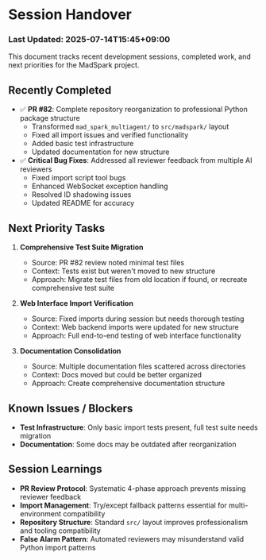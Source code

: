 # Session Handover

### Last Updated: 2025-07-14T15:45+09:00

This document tracks recent development sessions, completed work, and next priorities for the MadSpark project.

## Recently Completed

- ✅ **PR #82**: Complete repository reorganization to professional Python package structure
  - Transformed `mad_spark_multiagent/` to `src/madspark/` layout
  - Fixed all import issues and verified functionality
  - Added basic test infrastructure
  - Updated documentation for new structure
- ✅ **Critical Bug Fixes**: Addressed all reviewer feedback from multiple AI reviewers
  - Fixed import script tool bugs
  - Enhanced WebSocket exception handling
  - Resolved ID shadowing issues
  - Updated README for accuracy

## Next Priority Tasks

1. **Comprehensive Test Suite Migration**
   - Source: PR #82 review noted minimal test files
   - Context: Tests exist but weren't moved to new structure
   - Approach: Migrate test files from old location if found, or recreate comprehensive test suite

2. **Web Interface Import Verification**
   - Source: Fixed imports during session but needs thorough testing
   - Context: Web backend imports were updated for new structure
   - Approach: Full end-to-end testing of web interface functionality

3. **Documentation Consolidation**
   - Source: Multiple documentation files scattered across directories
   - Context: Docs moved but could be better organized
   - Approach: Create comprehensive documentation structure

## Known Issues / Blockers

- **Test Infrastructure**: Only basic import tests present, full test suite needs migration
- **Documentation**: Some docs may be outdated after reorganization

## Session Learnings

- **PR Review Protocol**: Systematic 4-phase approach prevents missing reviewer feedback
- **Import Management**: Try/except fallback patterns essential for multi-environment compatibility
- **Repository Structure**: Standard `src/` layout improves professionalism and tooling compatibility
- **False Alarm Pattern**: Automated reviewers may misunderstand valid Python import patterns